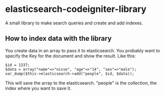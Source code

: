 elasticsearch-codeigniter-library
=================================

A small library to make search queries and create and add indexes.


## How to index data with the library
You create data in an array to pass it to elasticsearch. You probably want to specify the Key for the document and show the result. Like this:

	$id = 1337;
	$data = array("name"=>"nisse", "age"=>"14", "sex"=>"male");
	var_dump($this->elasticsearch->add("people", $id, $data));
	
This will save the array to the elasticsearch. "people" is the collection, the index where you want to save it.